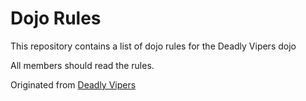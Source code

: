Dojo Rules
==========

This repository contains a list of dojo rules for the Deadly Vipers dojo

All members should read the rules.

Originated from [Deadly Vipers](https://github.com/deadlyvipers)

